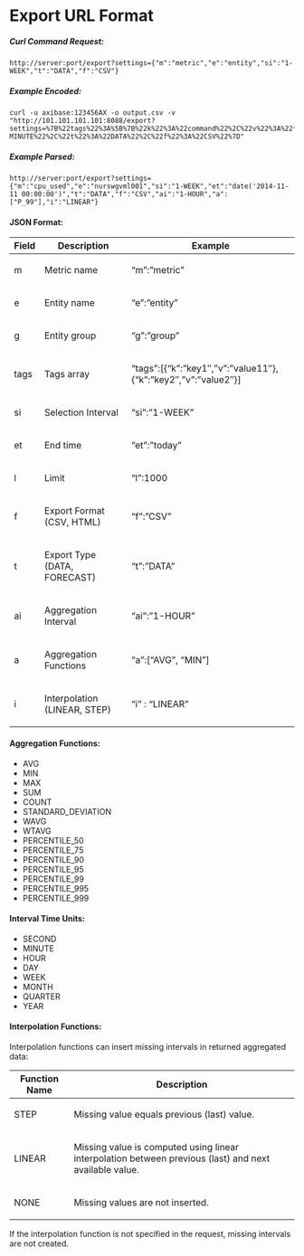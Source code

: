 # Export URL Format

##### Curl Command Request:

```
http://server:port/export?settings={"m":"metric","e":"entity","si":"1-WEEK","t":"DATA","f":"CSV"}
```

##### Example Encoded:

```
curl -u axibase:123456AX -o output.csv -v "http://101.101.101.101:8088/export?settings=%7B%22tags%22%3A%5B%7B%22k%22%3A%22command%22%2C%22v%22%3A%22*%22%7D%5D%2C%22m%22%3A%22proc_memory_used%22%2C%22e%22%3A%22awsswgvml001%22%2C%22si%22%3A%223-MINUTE%22%2C%22t%22%3A%22DATA%22%2C%22f%22%3A%22CSV%22%7D"
```

##### Example Parsed:

```
http://server:port/export?settings={"m":"cpu_used","e":"nurswgvml001","si":"1-WEEK","et":"date('2014-11-11 00:00:00')","t":"DATA","f":"CSV","ai":"1-HOUR","a":["P_99"],"i":"LINEAR"}
```

#### JSON Format:

| Field | Description | Example | 
| --- | --- | --- | 
|  <p>m</p>  |  <p>Metric name</p>  |  <p>“m”:”metric”</p>  | 
|  <p>e</p>  |  <p>Entity name</p>  |  <p>“e”:”entity”</p>  | 
|  <p>g</p>  |  <p>Entity group</p>  |  <p>“g”:”group”</p>  | 
|  <p>tags</p>  |  <p>Tags array</p>  |  <p>“tags”:[{“k”:”key1″,”v”:”value11″},{“k”:”key2″,”v”:”value2″}]</p>  | 
|  <p>si</p>  |  <p>Selection Interval</p>  |  <p>“si”:”1-WEEK”</p>  | 
|  <p>et</p>  |  <p>End time</p>  |  <p>“et”:”today”</p>  | 
|  <p>l</p>  |  <p>Limit</p>  |  <p>“l”:1000</p>  | 
|  <p>f</p>  |  <p>Export Format (CSV, HTML)</p>  |  <p>“f”:”CSV”</p>  | 
|  <p>t</p>  |  <p>Export Type (DATA, FORECAST)</p>  |  <p>“t”:”DATA”</p>  | 
|  <p>ai</p>  |  <p>Aggregation Interval</p>  |  <p>“ai”:”1-HOUR”</p>  | 
|  <p>a</p>  |  <p>Aggregation Functions</p>  |  <p>“a”:[“AVG”, “MIN”]</p>  | 
|  <p>i</p>  |  <p>Interpolation (LINEAR, STEP)</p>  |  <p>“i” : “LINEAR”</p>  | 


#### Aggregation Functions:


- AVG
- MIN
- MAX
- SUM
- COUNT
- STANDARD_DEVIATION
- WAVG
- WTAVG
- PERCENTILE_50
- PERCENTILE_75
- PERCENTILE_90
- PERCENTILE_95
- PERCENTILE_99
- PERCENTILE_995
- PERCENTILE_999


#### Interval Time Units:


- SECOND
- MINUTE
- HOUR
- DAY
- WEEK
- MONTH
- QUARTER
- YEAR


#### Interpolation Functions:

Interpolation functions can insert missing intervals in returned aggregated data:

| Function Name | Description | 
| --- | --- | 
|  <p>STEP</p>  |  <p>Missing value equals previous (last) value.</p>  | 
|  <p>LINEAR</p>  |  <p>Missing value is computed using linear interpolation between previous (last) and next available value.</p>  | 
|  <p>NONE</p>  |  <p>Missing values are not inserted.</p>  | 


If the interpolation function is not specified in the request, missing intervals are not created.
